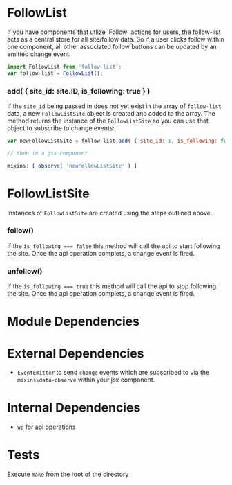 FollowList
===========
If you have components that utlize 'Follow' actions for users, the follow-list acts as a central store for all site/follow data.  So if a user clicks follow within one component, all other associated follow buttons can be updated by an emitted change event.

```js
import FollowList from 'follow-list';
var follow-list = FollowList();
```

### add( { site_id: site.ID, is_following: true } )
If the `site_id` being passed in does not yet exist in the array of `follow-list` data, a new `FollowListSite` object is created and added to the array.  The method returns the instance of the `FollowListSite` so you can use that object to subscribe to change events:

```js
var newFollowListSite = follow-list.add( { site_id: 1, is_following: false } );

// then in a jsx component

mixins: [ observe( 'newFollowListSite' ) ]

```

FollowListSite
==============
Instances of `FollowListSite` are created using the steps outlined above.

### follow()
If the `is_following === false` this method will call the api to start following the site.  Once the api operation complets, a change event is fired.

### unfollow()
If the `is_following === true` this method will call the api to stop following the site.  Once the api operation complets, a change event is fired.

Module Dependencies
===================

# External Dependencies
* `EventEmitter` to send `change` events which are subscribed to via the `mixins\data-observe` within your jsx component.

# Internal Dependencies
* `wp` for api operations

# Tests
Execute `make` from the root of the directory
